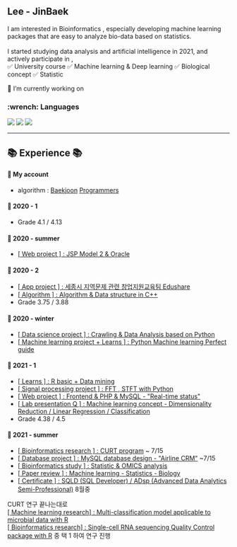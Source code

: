 <h2 align="left"> Lee - JinBaek  
  <!-- <a href="https://hits.seeyoufarm.com"><img src="https://hits.seeyoufarm.com/api/count/incr/badge.svg?url=https%3A%2F%2Fgithub.com%2FJin-Baek&count_bg=%23A26ED3&title_bg=%23555555&icon=atom.svg&icon_color=%23FFFFFF&title=Visitors&edge_flat=true"/></a> --> </h2> 

I am interested in Bioinformatics , especially developing machine learning packages that are easy to analyze bio-data based on statistics.<br><br>
I started studying data analysis and artificial intelligence in 2021, and actively participate in , <br>
✅ University course  ✅ Machine learning & Deep learning  ✅ Biological concept ✅ Statistic

🌱 I’m currently working on <br>

<h3 align="left">  :wrench: Languages </h3>  
<p align="left">
  <a href=""><img src="https://img.shields.io/badge/Java-007396?style=flat-square&logo=Java&logoColor=white"/></a>
  <a href=""><img src="https://img.shields.io/badge/Python-3776AB?style=flat-square&logo=python&logoColor=white"/></a>
  <a href=""><img src="https://img.shields.io/badge/R-3776AB?style=flat-square&logo=r&logoColor=white"/></a>
</p>

-----------------------------

## :books: Experience :books:

#### :triangular_flag_on_post: My account

- algorithm : [Baekjoon](https://www.acmicpc.net/user/baekpower98)  [Programmers](https://programmers.co.kr/)

#### :triangular_flag_on_post: 2020 - 1 
* Grade 4.1 / 4.13
#### :triangular_flag_on_post: 2020 - summer 
* [[ Web project ] : JSP Model 2 & Oracle](https://github.com/Jin-Baek/Project1)
#### :triangular_flag_on_post: 2020 - 2
* [[ App project ] : 세종시 지역문제 관련 창업지원교육팀 Edushare](https://github.com/Jin-Baek/Edushare_AppDev)  
* [[ Algorithm ] : Algorithm & Data structure in C++](https://github.com/Jin-Baek/datastructure_cpp)
* Grade 3.75 / 3.88
#### :triangular_flag_on_post: 2020 - winter
* [[ Data science project ] : Crawling & Data Analysis based on Python ](https://github.com/Jin-Baek/Py.Crawling_Analysis) 
* [[ Machine learning project + Learns ] : Python Machine learning Perfect guide](https://github.com/Jin-Baek/Python-Machine-learning-Perfect-guide-) 
#### :triangular_flag_on_post: 2021 - 1
* [[ Learns ] : R basic + Data mining](https://github.com/Jin-Baek/R-ML-DM)
* [[ Signal processing project ] : FFT , STFT with Python](https://github.com/Jin-Baek/FFT_STFT_project_with_MATLAB)
* [[ Web project ] : Frontend & PHP & MySQL - "Real-time status"](https://github.com/Jin-Baek/webproject_bustling)
* [[ Lab presentation Q ] :  Machine learning concept - Dimensionality Reduction / Linear Regression / Classification ](https://github.com/Jin-Baek/MLresearch)
* Grade 4.38 / 4.5

#### :triangular_flag_on_post: 2021 - summer 
* [[ Bioinformatics research ] : CURT program](https://github.com/Jin-Baek/CURTprogram)  ~ 7/15 
* [[ Database project ] : MySQL database design - "Airline CRM"]() ~7/15
* [[ Bioinformatics study ] : Statistic & OMICS analysis](https://github.com/Jin-Baek/Statistic.OMICS)
* [[ Paper review ] : Machine learning - Statistics - Biology](https://github.com/Jin-Baek/21s_paper_review) 
* [[ Certificate ] : SQLD (SQL Developer) / ADsp (Advanced Data Analytics Semi-Professional)](https://github.com/Jin-Baek/data_Certificate) 8월중 

CURT 연구 끝나는대로 <br>
[[ Machine learning research] : Multi-classification model applicable to microbial data with R]() <br>
[[ Bioinformatics research] : Single-cell RNA sequencing Quality Control package with R]()  중 택 1 하여 연구 진행 

<!--
**Jin-Baek/Jin-Baek** is a ✨ _special_ ✨ repository because its `README.md` (this file) appears on your GitHub profile.

Here are some ideas to get you started:

- 🔭 I’m currently working on ...
- 🌱 I’m currently learning ...
- 👯 I’m looking to collaborate on ...
- 🤔 I’m looking for help with ...
- 💬 Ask me about ...
- 📫 How to reach me: ...
- 😄 Pronouns: ...
- ⚡ Fun fact: ...
-->
